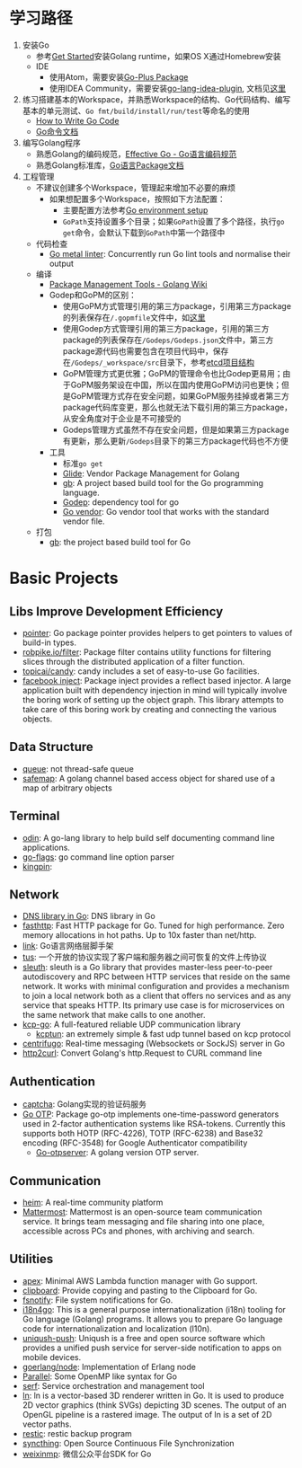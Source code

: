 # 学习路径

1. 安装Go
    - 参考[Get Started](http://golang.org/doc/install)安装Golang runtime，如果OS X通过Homebrew安装
    - IDE
        - 使用Atom，需要安装[Go-Plus Package](https://atom.io/packages/go-plus)
        - 使用IDEA Community，需要安装[go-lang-idea-plugin](https://github.com/go-lang-plugin-org/go-lang-idea-plugin/wiki/Documentation), 文档见[这里](https://github.com/go-lang-plugin-org/go-lang-idea-plugin/wiki/Documentation)
1. 练习搭建基本的Workspace，并熟悉Workspace的结构、Go代码结构、编写基本的单元测试、`Go fmt/build/install/run/test`等命名的使用
    - [How to Write Go Code](http://golang.org/doc/code.html)
    - [Go命令文档](http://golang.org/doc/cmd)
1. 编写Golang程序
    - 熟悉Golang的编码规范，[Effective Go - Go语言编码规范](http://golang.org/doc/effective_go.html)
    - 熟悉Golang标准库，[Go语言Package文档](http://golang.org/pkg/)
1. 工程管理
    - 不建议创建多个Workspace，管理起来增加不必要的麻烦
        - 如果想配置多个Workspace，按照如下方法配置：
            - 主要配置方法参考[Go environment setup](http://blog.tideland.biz/2013-07-09-go-environment-setup)
            - `GoPath`支持设置多个目录；如果`GoPath`设置了多个路径，执行`go get`命令，会默认下载到`GoPath`中第一个路径中
    - 代码检查
        - [Go metal linter](https://github.com/alecthomas/gometalinter): Concurrently run Go lint tools and normalise their output
    - 编译
        - [Package Management Tools - Golang Wiki](https://github.com/golang/go/wiki/PackageManagementTools)
        - Godep和GoPM的区别：
            - 使用GoPM方式管理引用的第三方package，引用第三方package的列表保存在`/.gopmfile`文件中，如[这里](https://github.com/gogits/gogs/blob/master/.gopmfile)
            - 使用Godep方式管理引用的第三方package，引用的第三方package的列表保存在`/Godeps/Godeps.json`文件中，第三方package源代码也需要包含在项目代码中，保存在`/Godeps/_workspace/src`目录下，参考[etcd项目结构](https://github.com/coreos/etcd)
            - GoPM管理方式更优雅；GoPM的管理命令也比Godep更易用；由于GoPM服务架设在中国，所以在国内使用GoPM访问也更快；但是GoPM管理方式存在安全问题，如果GoPM服务挂掉或者第三方package代码库变更，那么也就无法下载引用的第三方package，从安全角度对于企业是不可接受的
            - Godeps管理方式虽然不存在安全问题，但是如果第三方package有更新，那么更新`/Godeps`目录下的第三方package代码也不方便
        - 工具
            - 标准`go get`
            - [Glide](https://glide.sh/): Vendor Package Management for Golang
            - [gb](https://getgb.io/): A project based build tool for the Go programming language.
            - [Godep](https://github.com/tools/godep): dependency tool for go
            - [Go vendor](https://github.com/kardianos/govendor): Go vendor tool that works with the standard vendor file.
    - 打包
        - [gb](https://github.com/constabulary/gb): the project based build tool for Go


# Basic Projects

## Libs Improve Development Efficiency

- [pointer](https://github.com/AlekSi/pointer): Go package pointer provides helpers to get pointers to values of build-in types.
- [robpike.io/filter](https://godoc.org/robpike.io/filter): Package filter contains utility functions for filtering slices through the distributed application of a filter function.
- [topicai/candy](https://github.com/topicai/candy): candy includes a set of easy-to-use Go facilities.
- [facebook inject](https://godoc.org/github.com/facebookgo/inject): Package inject provides a reflect based injector. A large application built with dependency injection in mind will typically involve the boring work of setting up the object graph. This library attempts to take care of this boring work by creating and connecting the various objects.

## Data Structure

- [queue](https://github.com/eapache/queue):  not thread-safe queue
- [safemap](https://github.com/pcrawfor/safemap): A golang channel based access object for shared use of a map of arbitrary objects

## Terminal

- [odin](https://github.com/jwaldrip/odin): A go-lang library to help build self documenting command line applications.
- [go-flags](https://github.com/jessevdk/go-flags): go command line option parser
- [kingpin](http://gopkg.in/alecthomas/kingpin.v2):

## Network

- [DNS library in Go](https://github.com/miekg/dns): DNS library in Go
- [fasthttp](https://github.com/valyala/fasthttp): Fast HTTP package for Go. Tuned for high performance. Zero memory allocations in hot paths. Up to 10x faster than net/http.
- [link](https://github.com/funny/link): Go语言网络层脚手架
- [tus](http://www.oschina.net/p/tus): 一个开放的协议实现了客户端和服务器之间可恢复的文件上传协议
- [sleuth](https://github.com/ursiform/sleuth): sleuth is a Go library that provides master-less peer-to-peer autodiscovery and RPC between HTTP services that reside on the same network. It works with minimal configuration and provides a mechanism to join a local network both as a client that offers no services and as any service that speaks HTTP. Its primary use case is for microservices on the same network that make calls to one another.
- [kcp-go](https://github.com/xtaci/kcp-go): A full-featured reliable UDP communication library
    - [kcptun](https://github.com/xtaci/kcptun): an extremely simple & fast udp tunnel based on kcp protocol
- [centrifugo](https://github.com/centrifugal/centrifugo): Real-time messaging (Websockets or SockJS) server in Go
- [http2curl](https://github.com/moul/http2curl):  Convert Golang's http.Request to CURL command line

## Authentication

- [captcha](https://github.com/jianxinio/captcha): Golang实现的验证码服务
- [Go OTP](https://github.com/hgfischer/go-otp): Package go-otp implements one-time-password generators used in 2-factor authentication systems like RSA-tokens. Currently this supports both HOTP (RFC-4226), TOTP (RFC-6238) and Base32 encoding (RFC-3548) for Google Authenticator compatibility
    - [Go-otpserver](https://github.com/skyjia/go-otpserver): A golang version OTP server.

## Communication

- [heim](https://github.com/euphoria-io/heim): A real-time community platform
- [Mattermost](https://github.com/mattermost/platform): Mattermost is an open-source team communication service. It brings team messaging and file sharing into one place, accessible across PCs and phones, with archiving and search.

## Utilities

- [apex](https://github.com/apex/apex): Minimal AWS Lambda function manager with Go support.
- [clipboard](https://github.com/atotto/clipboard): Provide copying and pasting to the Clipboard for Go.
- [fsnotify](https://github.com/fsnotify/fsnotify): File system notifications for Go.
- [i18n4go](https://github.com/maximilien/i18n4go): This is a general purpose internationalization (i18n) tooling for Go language (Golang) programs. It allows you to prepare Go language code for internationalization and localization (l10n).
- [uniqush-push](https://github.com/uniqush/uniqush-push): Uniqush is a free and open source software which provides a unified push service for server-side notification to apps on mobile devices.
- [goerlang/node](https://github.com/goerlang/node): Implementation of Erlang node
- [Parallel](https://github.com/wangkuiyi/parallel): Some OpenMP like syntax for Go
- [serf](https://github.com/hashicorp/serf): Service orchestration and management tool
- [ln](https://github.com/fogleman/ln): ln is a vector-based 3D renderer written in Go. It is used to produce 2D vector graphics (think SVGs) depicting 3D scenes. The output of an OpenGL pipeline is a rastered image. The output of ln is a set of 2D vector paths.
- [restic](https://github.com/restic/restic): restic backup program
- [syncthing](https://github.com/syncthing/syncthing): Open Source Continuous File Synchronization
- [weixinmp](https://github.com/sidbusy/weixinmp): 微信公众平台SDK for Go
